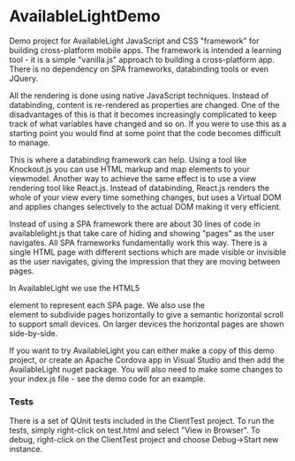 # AvailableLightDemo
Demo project for AvailableLight JavaScript and CSS "framework" for building cross-platform mobile apps.
The framework is intended a learning tool - it is a simple "vanilla.js" approach to building a cross-platform app.
There is no dependency on SPA frameworks, databinding tools or even JQuery.

All the rendering is done using native JavaScript techniques.
Instead of databinding, content is re-rendered as properties are changed.
One of the disadvantages of this is that it becomes increasingly complicated to 
keep track of what variables have changed and so on.
If you were to use this as a starting point you would find at some point that the
code becomes difficult to manage.

This is where a databinding framework can help.
Using a tool like Knockout.js you can use HTML markup and map elements to your viewmodel.
Another way to achieve the same effect is to use a view rendering tool like React.js.
Instead of databinding, React.js renders the whole of your view every time something changes,
but uses a Virtual DOM and applies changes selectively to the actual DOM making it
very efficient.

Instead of using a SPA framework there are about 30 lines of code in availablelight.js that
take care of hiding and showing "pages" as the user navigates.
All SPA frameworks fundamentally work this way.
There is a single HTML page with different sections which are made visible or
invisible as the user navigates, giving the impression that they are moving
between pages.

In AvailableLight we use the HTML5 <article> element to represent each SPA page.
We also use the <section> element to subdivide pages horizontally to give a
semantic horizontal scroll to support small devices.
On larger devices the horizontal pages are shown side-by-side.

If you want to try AvailableLight you can either make a copy of this
demo project, or create an Apache Cordova app in Visual Studio 
and then add the AvailableLight nuget package. You will also need
to make some changes to your index.js file - see the demo code
for an example.

# Tests #
There is a set of QUnit tests included in the ClientTest project.
To run the tests, simply right-click on test.html and select
"View in Browser". To debug, right-click on the ClientTest project
and choose Debug->Start new instance.
 
